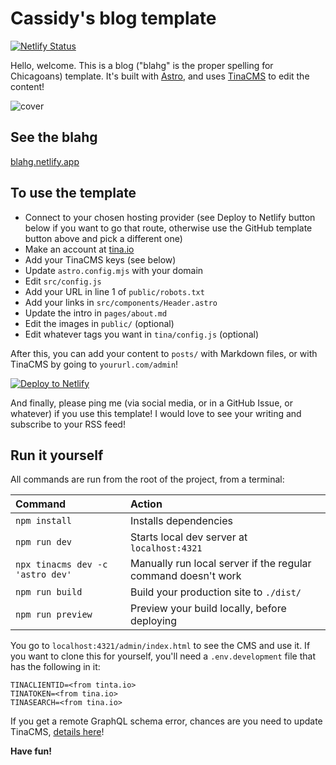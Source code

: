 # Cassidy's blog template

[![Netlify Status](https://api.netlify.com/api/v1/badges/beee6c01-3e77-4ef4-a92b-dfe443df22dc/deploy-status)](https://app.netlify.com/projects/abhiakldevcass/deploys)

Hello, welcome. This is a blog ("blahg" is the proper spelling for Chicagoans) template. It's built with [Astro](https://astro.build), and uses [TinaCMS](https://tina.io) to edit the content!

![cover](https://github.com/cassidoo/blahg/assets/1454517/b56ff04f-9499-48e7-be62-d9b422c4287d)

## See the blahg

[blahg.netlify.app](https://blahg.netlify.app/)

## To use the template

- Connect to your chosen hosting provider (see Deploy to Netlify button below if you want to go that route, otherwise use the GitHub template button above and pick a different one)
- Make an account at [tina.io](https://tina.io/)
- Add your TinaCMS keys (see below)
- Update `astro.config.mjs` with your domain
- Edit `src/config.js`
- Add your URL in line 1 of `public/robots.txt`
- Add your links in `src/components/Header.astro`
- Update the intro in `pages/about.md`
- Edit the images in `public/` (optional)
- Edit whatever tags you want in `tina/config.js` (optional)

After this, you can add your content to `posts/` with Markdown files, or with TinaCMS by going to `yoururl.com/admin`!

[![Deploy to Netlify](https://www.netlify.com/img/deploy/button.svg)](https://app.netlify.com/start/deploy?repository=https://github.com/cassidoo/blahg)

And finally, please ping me (via social media, or in a GitHub Issue, or whatever) if you use this template! I would love to see your writing and subscribe to your RSS feed!

## Run it yourself

All commands are run from the root of the project, from a terminal:

| Command                          | Action                                                        |
| :------------------------------- | :------------------------------------------------------------ |
| `npm install`                    | Installs dependencies                                         |
| `npm run dev`                    | Starts local dev server at `localhost:4321`                   |
| `npx tinacms dev -c 'astro dev'` | Manually run local server if the regular command doesn't work |
| `npm run build`                  | Build your production site to `./dist/`                       |
| `npm run preview`                | Preview your build locally, before deploying                  |

You go to `localhost:4321/admin/index.html` to see the CMS and use it. If you want to clone this for yourself, you'll need a `.env.development` file that has the following in it:

```
TINACLIENTID=<from tinta.io>
TINATOKEN=<from tina.io>
TINASEARCH=<from tina.io>
```

If you get a remote GraphQL schema error, chances are you need to update TinaCMS, [details here](https://tina.io/docs/introduction/faq#how-do-i-resolve-the-local-graphql-schema-doesnt-match-the-remote-graphql-schema-errors)!

**Have fun!**
